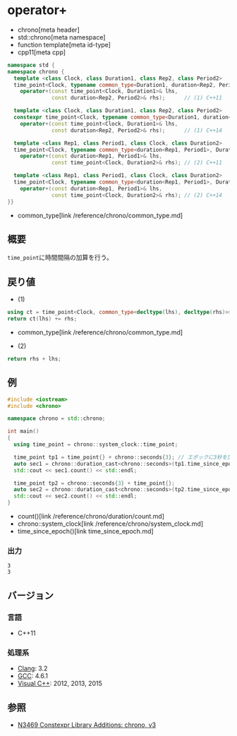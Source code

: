 # operator+
* chrono[meta header]
* std::chrono[meta namespace]
* function template[meta id-type]
* cpp11[meta cpp]

```cpp
namespace std {
namespace chrono {
  template <class Clock, class Duration1, class Rep2, class Period2>
  time_point<Clock, typename common_type<Duration1, duration<Rep2, Period2>>::type>
    operator+(const time_point<Clock, Duration1>& lhs,
              const duration<Rep2, Period2>& rhs);      // (1) C++11

  template <class Clock, class Duration1, class Rep2, class Period2>
  constexpr time_point<Clock, typename common_type<Duration1, duration<Rep2, Period2>>::type>
    operator+(const time_point<Clock, Duration1>& lhs,
              const duration<Rep2, Period2>& rhs);      // (1) C++14

  template <class Rep1, class Period1, class Clock, class Duration2>
  time_point<Clock, typename common_type<duration<Rep1, Period1>, Duration2>::type>
    operator+(const duration<Rep1, Period1>& lhs,
              const time_point<Clock, Duration2>& rhs); // (2) C++11

  template <class Rep1, class Period1, class Clock, class Duration2>
  time_point<Clock, typename common_type<duration<Rep1, Period1>, Duration2>::type>
    operator+(const duration<Rep1, Period1>& lhs,
              const time_point<Clock, Duration2>& rhs); // (2) C++14
}}
```
* common_type[link /reference/chrono/common_type.md]

## 概要
`time_point`に時間間隔の加算を行う。


## 戻り値
- (1)

```cpp
using ct = time_point<Clock, common_type<decltype(lhs), decltype(rhs)>>;
return ct(lhs) += rhs;
```
* common_type[link /reference/chrono/common_type.md]

- (2)

```cpp
return rhs + lhs;
```


## 例
```cpp example
#include <iostream>
#include <chrono>

namespace chrono = std::chrono;

int main()
{
  using time_point = chrono::system_clock::time_point;

  time_point tp1 = time_point{} + chrono::seconds{3}; // エポックに3秒を加算
  auto sec1 = chrono::duration_cast<chrono::seconds>(tp1.time_since_epoch());
  std::cout << sec1.count() << std::endl;

  time_point tp2 = chrono::seconds{3} + time_point{};
  auto sec2 = chrono::duration_cast<chrono::seconds>(tp2.time_since_epoch());
  std::cout << sec2.count() << std::endl;
}
```
* count()[link /reference/chrono/duration/count.md]
* chrono::system_clock[link /reference/chrono/system_clock.md]
* time_since_epoch()[link time_since_epoch.md]

### 出力
```
3
3
```

## バージョン
### 言語
- C++11

### 処理系
- [Clang](/implementation.md#clang): 3.2
- [GCC](/implementation.md#gcc): 4.6.1
- [Visual C++](/implementation.md#visual_cpp): 2012, 2013, 2015

## 参照
- [N3469 Constexpr Library Additions: chrono, v3](http://www.open-std.org/jtc1/sc22/wg21/docs/papers/2012/n3469.html)

